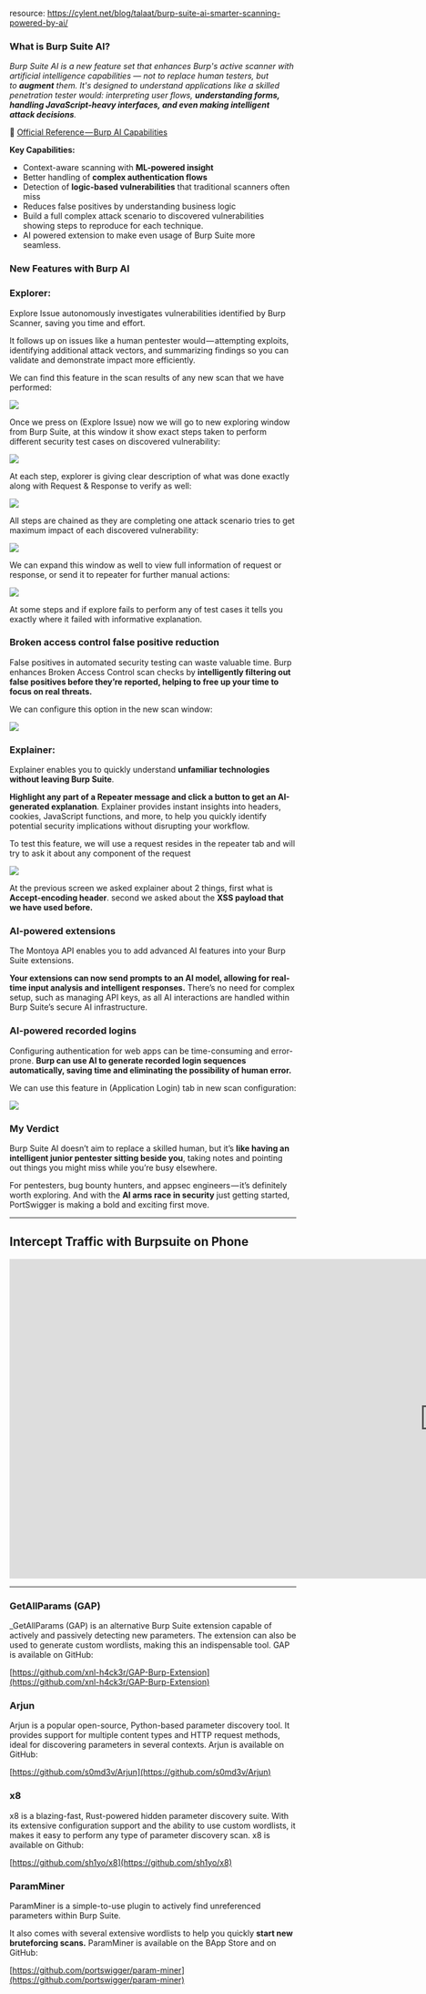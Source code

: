resource: https://cylent.net/blog/talaat/burp-suite-ai-smarter-scanning-powered-by-ai/
### What is Burp Suite AI?

_Burp Suite AI is a new feature set that enhances Burp's active scanner with artificial intelligence capabilities — not to replace human testers, but to **augment** them. It's designed to understand applications like a skilled penetration tester would: interpreting user flows, **understanding forms, handling JavaScript-heavy interfaces, and even making intelligent attack decisions**._

🔗 [Official Reference — Burp AI Capabilities](https://portswigger.net/burp/ai/capabilities)

**Key Capabilities:**

- Context-aware scanning with **ML-powered insight**
- Better handling of **complex authentication flows**
- Detection of **logic-based vulnerabilities** that traditional scanners often miss
- Reduces false positives by understanding business logic
- Build a full complex attack scenario to discovered vulnerabilities showing steps to reproduce for each technique. 
- AI powered extension to make even usage of Burp Suite more seamless. 

### New Features with Burp AI

### **Explorer**: 

Explore Issue autonomously investigates vulnerabilities identified by Burp Scanner, saving you time and effort.

It follows up on issues like a human pentester would — attempting exploits, identifying additional attack vectors, and summarizing findings so you can validate and demonstrate impact more efficiently.

We can find this feature in the scan results of any new scan that we have performed:

![](https://cdn-images-1.medium.com/max/800/1*zaygcVI0jIXYlanA1QQVxA.png)

Once we press on (Explore Issue) now we will go to new exploring window from Burp Suite, at this window it show exact steps taken to perform different security test cases on discovered vulnerability:

![](https://cdn-images-1.medium.com/max/800/1*N0tc8YLgwkQAfny52Kx9YQ.png)

At each step, explorer is giving clear description of what was done exactly along with Request & Response to verify as well:  

![](https://cdn-images-1.medium.com/max/800/1*MRCKMKaeXPeC-gXk7kjb0w.png)

All steps are chained as they are completing one attack scenario tries to get maximum impact of each discovered vulnerability: 

![](https://cdn-images-1.medium.com/max/800/1*yu8HjvcSEFQCUQWYChg4tw.png)

We can expand this window as well to view full information of request or response, or send it to repeater for further manual actions:

![](https://cdn-images-1.medium.com/max/800/1*tcQG7jNJgNDlAGG7KAgWmg.png)

At some steps and if explore fails to perform any of test cases it tells you exactly where it failed with informative explanation. 

### Broken access control false positive reduction

False positives in automated security testing can waste valuable time. Burp enhances Broken Access Control scan checks by **intelligently filtering out false positives before they’re reported, helping to free up your time to focus on real threats.**

We can configure this option in the new scan window: 

![](https://cdn-images-1.medium.com/max/800/1*bSRC8jMDrFhMAPm1SwUlDw.png)

### **Explainer**:

Explainer enables you to quickly understand **unfamiliar technologies without leaving Burp Suite**. 

**Highlight any part of a Repeater message and click a button to get an AI-generated explanation**. Explainer provides instant insights into headers, cookies, JavaScript functions, and more, to help you quickly identify potential security implications without disrupting your workflow.

To test this feature, we will use a request resides in the repeater tab and will try to ask it about any component of the request

![](https://cdn-images-1.medium.com/max/800/1*qG7yajJF1kvW6pI6k0S4Gw.png)

At the previous screen we asked explainer about 2 things, first what is **Accept-encoding header**. second we asked about the **XSS payload that we have used before.**

### AI-powered extensions

The Montoya API enables you to add advanced AI features into your Burp Suite extensions.

**Your extensions can now send prompts to an AI model, allowing for real-time input analysis and intelligent responses.** There’s no need for complex setup, such as managing API keys, as all AI interactions are handled within Burp Suite’s secure AI infrastructure.

### AI-powered recorded logins

Configuring authentication for web apps can be time-consuming and error-prone. **Burp can use AI to generate recorded login sequences automatically, saving time and eliminating the possibility of human error.**

We can use this feature in (Application Login) tab in new scan configuration:

![](https://cdn-images-1.medium.com/max/800/1*awW3AQ-1ep89UB2GBg7zZQ.png)

### **My Verdict**

Burp Suite AI doesn’t aim to replace a skilled human, but it’s **like having an intelligent junior pentester sitting beside you**, taking notes and pointing out things you might miss while you’re busy elsewhere.

For pentesters, bug bounty hunters, and appsec engineers — it’s definitely worth exploring. And with the **AI arms race in security** just getting started, PortSwigger is making a bold and exciting first move.


----


## Intercept Traffic with Burpsuite on Phone



<iframe width="1521" height="561" src="https://www.youtube.com/embed/0CIpMDJmPpc" title="Burpsuite proxy browser and App Interception" frameborder="0" allow="accelerometer; autoplay; clipboard-write; encrypted-media; gyroscope; picture-in-picture; web-share" referrerpolicy="strict-origin-when-cross-origin" allowfullscreen></iframe>

----

### GetAllParams (GAP)

_GetAllParams (GAP) is an alternative Burp Suite extension capable of actively and passively detecting new parameters. The extension can also be used to generate custom wordlists, making this an indispensable tool. GAP is available on GitHub:

[https://github.com/xnl-h4ck3r/GAP-Burp-Extension](https://github.com/xnl-h4ck3r/GAP-Burp-Extension)

### Arjun

Arjun is a popular open-source, Python-based parameter discovery tool. It provides support for multiple content types and HTTP request methods, ideal for discovering parameters in several contexts. Arjun is available on GitHub:

[https://github.com/s0md3v/Arjun](https://github.com/s0md3v/Arjun)

### x8

x8 is a blazing-fast, Rust-powered hidden parameter discovery suite. With its extensive configuration support and the ability to use custom wordlists, it makes it easy to perform any type of parameter discovery scan. x8 is available on Github:

[https://github.com/sh1yo/x8](https://github.com/sh1yo/x8)

### ParamMiner

ParamMiner is a simple-to-use plugin to actively find unreferenced parameters within Burp Suite. 

It also comes with several extensive wordlists to help you quickly **start new bruteforcing scans.** ParamMiner is available on the BApp Store and on GitHub:

[https://github.com/portswigger/param-miner](https://github.com/portswigger/param-miner)